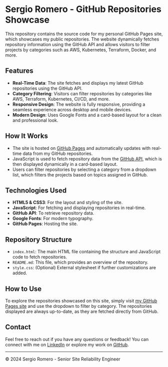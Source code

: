 # Sergio Romero - GitHub Repositories Showcase

This repository contains the source code for my personal GitHub Pages site, which showcases my public repositories. The website dynamically fetches repository information using the GitHub API and allows visitors to filter projects by categories such as AWS, Kubernetes, Terraform, Docker, and more.

## Features

- **Real-Time Data**: The site fetches and displays my latest GitHub repositories using the GitHub API.
- **Category Filtering**: Visitors can filter repositories by categories like AWS, Terraform, Kubernetes, CI/CD, and more.
- **Responsive Design**: The website is fully responsive, providing a seamless experience across desktop and mobile devices.
- **Modern Design**: Uses Google Fonts and a card-based layout for a clean and professional look.

## How It Works

- The site is hosted on [GitHub Pages](https://rsergio07.github.io/) and automatically updates with real-time data from my GitHub repositories.
- JavaScript is used to fetch repository data from the [GitHub API](https://developer.github.com/v3/), which is then displayed dynamically in a card-based layout.
- Users can filter repositories by selecting a category from a dropdown list, which filters the projects based on topics assigned in GitHub.

## Technologies Used

- **HTML5 & CSS3**: For the layout and styling of the site.
- **JavaScript**: For fetching and displaying repositories in real-time.
- **GitHub API**: To retrieve repository data.
- **Google Fonts**: For modern typography.
- **GitHub Pages**: Hosting the site.

## Repository Structure

- `index.html`: The main HTML file containing the structure and JavaScript code to fetch repositories.
- `README.md`: This file, which provides an overview of the repository.
- `style.css`: (Optional) External stylesheet if further customizations are added.
  
## How to Use

To explore the repositories showcased on this site, simply visit [my GitHub Pages site](https://rsergio07.github.io/) and use the dropdown to filter by category. The repositories displayed are always up-to-date, as they are fetched directly from GitHub.

## Contact

Feel free to reach out if you have any questions or feedback! You can connect with me on [LinkedIn](https://www.linkedin.com/in/romero-sergio/) or explore my work on [GitHub](https://github.com/rsergio07).

---
© 2024 Sergio Romero - Senior Site Reliability Engineer
